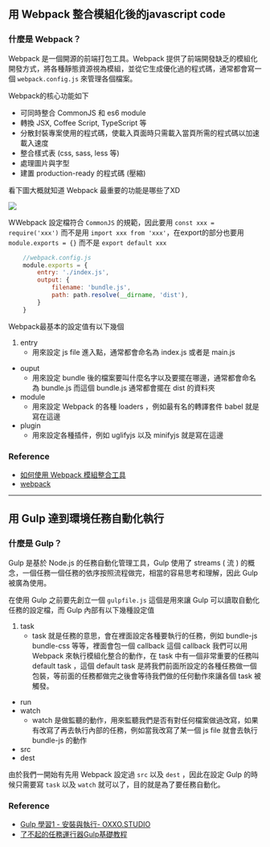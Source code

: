 ## 用 Webpack 整合模組化後的javascript code

### 什麼是 Webpack？

Webpack 是一個開源的前端打包工具。Webpack 提供了前端開發缺乏的模組化開發方式，將各種靜態資源視為模組，並從它生成優化過的程式碼，通常都會寫一個 `webpack.config.js` 來管理各個檔案。

Webpack的核心功能如下
* 可同時整合 CommonJS 和 es6 module
* 轉換 JSX, Coffee Script, TypeScript 等
* 分散封裝專案使用的程式碼，使載入頁面時只需載入當頁所需的程式碼以加速載入速度
* 整合樣式表 (css, sass, less 等)
* 處理圖片與字型
* 建置 production-ready 的程式碼 (壓縮)

看下圖大概就知道 Webpack 最重要的功能是哪些了XD

![](http://4.bp.blogspot.com/-f3f-l-gfQzo/Vh_F0OCuTYI/AAAAAAAAEc4/wu17dcGGiCk/s1600/what-is-webpack.png)

WWebpack 設定檔符合 `CommonJS` 的規範，因此要用 `const xxx = require('xxx')` 而不是用 `import xxx from 'xxx'`，在export的部分也要用 `module.exports = {}` 而不是 `export default xxx`

```js
    //webpack.config.js
    module.exports = {
        entry: './index.js',
        output: {
            filename: 'bundle.js',
            path: path.resolve(__dirname, 'dist'),       
        }
    }
```

Webpack最基本的設定值有以下幾個
1. entry
    * 用來設定 js file 進入點，通常都會命名為 index.js 或者是 main.js
* ouput
    * 用來設定 bundle 後的檔案要叫什麼名字以及要擺在哪邊，通常都會命名為 bundle.js 而這個 bundle.js 通常都會擺在 dist 的資料夾
* module
    * 用來設定 Webpack 的各種 loaders ，例如最有名的轉譯套件  babel 就是寫在這邊
* plugin
    * 用來設定各種插件，例如 uglifyjs 以及 minifyjs 就是寫在這邊

### Reference

- [如何使用 Webpack 模組整合工具](https://rhadow.github.io/2015/03/23/webpackIntro/)
- [webpack](https://webpack.js.org/) 

---

## 用 Gulp 達到環境任務自動化執行

### 什麼是 Gulp？

Gulp 是基於 Node.js 的任務自動化管理工具，Gulp 使用了 streams ( 流 ) 的概念，一個任務一個任務的依序按照流程做完，相當的容易思考和理解，因此 Gulp 被廣為使用。

在使用 Gulp 之前要先創立一個 `gulpfile.js` 這個是用來讓 Gulp 可以讀取自動化任務的設定檔，而 Gulp 內部有以下幾種設定值
1. task
    * task 就是任務的意思，會在裡面設定各種要執行的任務，例如 bundle-js bundle-css 等等，裡面會包一個 callback 這個 callback 我們可以用 Webpack 來執行模組化整合的動作，在 task 中有一個非常重要的任務叫 default task ，這個 default task 是將我們前面所設定的各種任務做一個包裝，等前面的任務都做完之後會等待我們做的任何動作來讓各個 task 被觸發。
* run
* watch
    * watch 是做監聽的動作，用來監聽我們是否有對任何檔案做過改寫，如果有改寫了再去執行內部的任務，例如當我改寫了某一個 js file 就會去執行 bundle-js 的動作
* src
* dest

由於我們一開始有先用 Webpack 設定過 `src` 以及 `dest` ，因此在設定 Gulp 的時候只需要寫 `task` 以及 `watch` 就可以了，目的就是為了要任務自動化。

### Reference

- [Gulp 學習1 - 安裝與執行- OXXO.STUDIO](http://www.oxxostudio.tw/articles/201503/gulp-install-webserver.html)
- [了不起的任務運行器Gulp基礎教程](http://www.html-js.com/article/1742)
